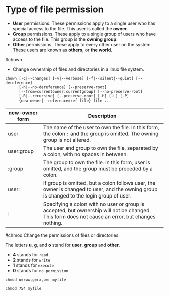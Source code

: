 # Type of file permission
* **User** permissions. These permissions apply to a single user who has special access to the file. This user is called the **owner**.
* **Group** permissions. These apply to a single group of users who have access to the file. This group is the **owning group**.
* **Other** permissions. These apply to every other user on the system. These users are known as **others**, or **the world**.

#chown
* Change ownership of files and directories in a linux file system.
```
chown [-c|--changes] [-v|--verbose] [-f|--silent|--quiet] [--dereference]
      [-h|--no-dereference] [--preserve-root]
      [--from=currentowner:currentgroup] [--no-preserve-root]
      [-R|--recursive] [--preserve-root] [-H] [-L] [-P]
      {new-owner|--reference=ref-file} file ...
```

                                                     
| new-owner form | Description                                                                                                                                      |
| -------------- | ------------------------------------------------------------------------------------------------------------------------------------------------ |
| user           | The name of the user to own the file. In this form, the colon `:` and the group is omitted. The owning group is not altered.                     |
| user:group     | The user and group to own the file, separated by a colon, with no spaces in between.                                                             |
| :group         | The group to own the file. In this form, user is omitted, and the group must be preceded by a colon.                                             |
| user:          | If group is omitted, but a colon follows user, the owner is changed to user, and the owning group is changed to the login group of user.         |
| :              | Specifying a colon with no user or group is accepted, but ownership will not be changed. This form does not cause an error, but changes nothing. |

#chmod
Change the permissions of files or directories.

The letters **u**, **g**, and **o** stand for **user**, **group** and **other**.

* **4** stands for `read`
* **2** stands for `write`
* **1** stands for `execute`
* **0** stands for `no permission`

```shell
chmod u=rwx,g=rx,o=r myfile
```
```shell
chmod 754 myfile
```